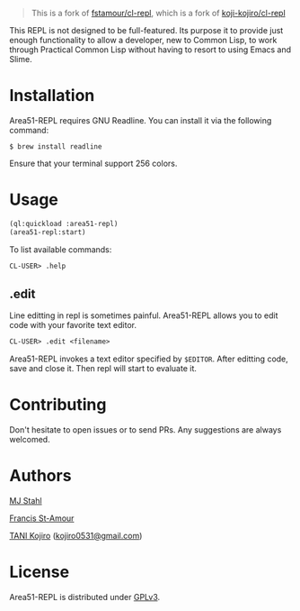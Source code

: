 > This is a fork of [fstamour/cl-repl](https://github.com/fstamour/cl-repl), which is a fork of [koji-kojiro/cl-repl](https://github.com/koji-kojiro/cl-repl)

This REPL is not designed to be full-featured. Its purpose it to provide just
enough functionality to allow a developer, new to Common Lisp, to work through
Practical Common Lisp without having to resort to using Emacs and Slime.

# Installation

Area51-REPL requires GNU Readline. You can install it via the following command:

```
$ brew install readline
```

Ensure that your terminal support 256 colors.

# Usage

```lisp
(ql:quickload :area51-repl)
(area51-repl:start)
```

To list available commands:

```lisp
CL-USER> .help
```

## .edit
Line editting in repl is sometimes painful. Area51-REPL allows you to edit code
with your favorite text editor.

```lisp
CL-USER> .edit <filename>
```

Area51-REPL invokes a text editor specified by `$EDITOR`.
After editting code, save and close it. Then repl will start to evaluate it.

# Contributing
Don't hesitate to open issues or to send PRs.
Any suggestions are always welcomed.

# Authors
[MJ Stahl](https://github.com/mjstahl)

[Francis St-Amour](https://github.com/fstamour)

[TANI Kojiro](https://github.com/koji-kojiro) (kojiro0531@gmail.com)

# License
Area51-REPL is distributed under [GPLv3](./LICENSE).
